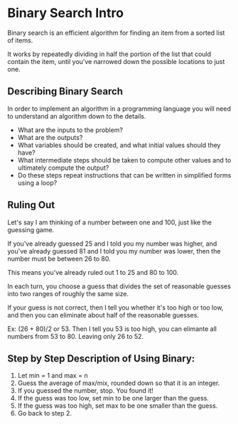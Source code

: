 # Binary Search Intro

Binary search is an efficient algorithm for finding an item from a sorted list of items.

It works by repeatedly dividing in half the portion of the list that could contain the item, until you've narrowed down the possible locations to just one.

## Describing Binary Search
In order to implement an algorithm in a programming language you will need to understand an algorithm down to the details.

- What are the inputs to the problem?
- What are the outputs?
- What variables should be created, and what initial values should they have?
- What intermediate steps should be taken to compute other values and to ultimately compute the output?
- Do these steps repeat instructions that can be written in simplified forms using a loop?


## Ruling Out
Let's say I am thinking of a number between one and 100, just like the guessing game.

If you've already guessed 25 and I told you my number was higher, and you've already guessed 81 and I told you my number was lower, then the number must be between 26 to 80.

This means you've already ruled out 1 to 25 and 80 to 100.

In each turn, you choose a guess that divides the set of reasonable guesses into two ranges of roughly the same size. 

If your guess is not correct, then I tell you whether it's too high or too low, and then you can eliminate about half of the reasonable guesses.

Ex: (26 + 80)/2 or 53. Then I tell you 53 is too high, you can elimante all numbers from 53 to 80. Leaving only 26 to 52.


## Step by Step Description of Using Binary:
1. Let min = 1 and max = n
2. Guess the average of max/mix, rounded down so that it is an integer. 
3. If you guessed the number, stop. You found it!
4. If the guess was too low, set min to be one larger than the guess.
5. If the guess was too high, set max to be one smaller than the guess.
6. Go back to step 2.


